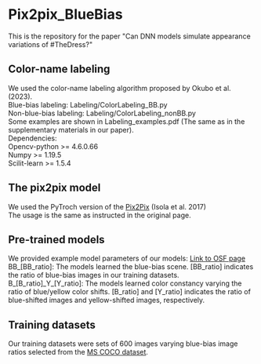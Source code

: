 # Pix2pix_BlueBias

This is the repository for the paper "Can DNN models simulate appearance variations of #TheDress?"

## Color-name labeling
We used the color-name labeling algorithm proposed by Okubo et al. (2023).  
Blue-bias labeling: Labeling/ColorLabeling_BB.py  
Non-blue-bias labeling: Labeling/ColorLabeling_nonBB.py  
Some examples are shown in Labeling_examples.pdf (The same as in the supplementary materials in our paper).  
Dependencies:  
Opencv-python  >= 4.6.0.66  
Numpy  >= 1.19.5  
Scilit-learn  >= 1.5.4  

## The pix2pix model
We used the PyTroch version of the [Pix2Pix](https://github.com/junyanz/pytorch-CycleGAN-and-pix2pix/tree/master) (Isola et al. 2017)  
The usage is the same as instructed in the original page.   

## Pre-trained models
We provided example model parameters of our models: [Link to OSF page](https://osf.io/p8g9y/?view_only=2833c524b60446138dbb82579b4a5c27)  
BB_[BB_ratio]: The models learned the blue-bias scene. [BB_ratio] indicates the ratio of blue-bias images in our training datasets.  
B_[B_ratio]\_Y\_[Y_ratio]: The models learned color constancy varying the ratio of blue/yellow color shifts.  [B_ratio] and [Y_ratio] indicates the ratio of blue-shifted images and yellow-shifted images, respectively.   

## Training datasets
Our training datasets were sets of 600 images varying blue-bias image ratios selected from the [MS COCO dataset](https://cocodataset.org/#home).
